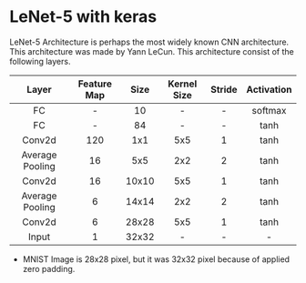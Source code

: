 # LeNet-5 with keras
LeNet-5 Architecture is perhaps the most widely known CNN architecture. This architecture was made by Yann LeCun. This architecture consist of the following layers.


| Layer | Feature Map | Size | Kernel Size | Stride | Activation |
|:---:|:---:|:---:|:---:|:---:|:---:|
| FC | - | 10 | - | - | softmax |
| FC | - | 84 | - | - | tanh |
| Conv2d| 120|1x1 | 5x5 | 1 | tanh |
|Average Pooling | 16 | 5x5 | 2x2 | 2 | tanh |
|Conv2d | 16 | 10x10 | 5x5 | 1 | tanh|
|Average Pooling | 6 | 14x14 | 2x2 | 2 | tanh |
|Conv2d | 6 | 28x28 | 5x5 | 1 | tanh |
|Input | 1 | 32x32 | - | - | - |

* MNIST Image is 28x28 pixel, but it was 32x32 pixel because of applied zero padding.
